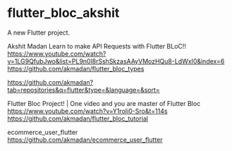# flutter_bloc_akshit

A new Flutter project.


Akshit Madan
Learn to make API Requests with Flutter BLoC!!
https://www.youtube.com/watch?v=1LG9QfubJwo&list=PL9n0l8rSshSkzasAAyVMozHQu8-LdWxI0&index=6
https://github.com/akmadan/flutter_bloc_types

https://github.com/akmadan?tab=repositories&q=flutter&type=&language=&sort=


Flutter Bloc Project! | One video and you are master of Flutter Bloc
https://www.youtube.com/watch?v=Y1roIi0-Sro&t=114s
https://github.com/akmadan/flutter_bloc_tutorial


ecommerce_user_flutter
https://github.com/akmadan/ecommerce_user_flutter